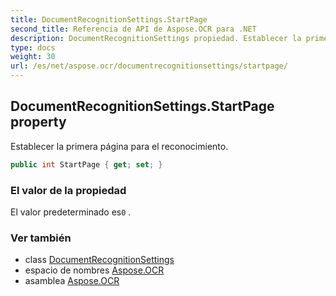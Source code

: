 ```yaml
---
title: DocumentRecognitionSettings.StartPage
second_title: Referencia de API de Aspose.OCR para .NET
description: DocumentRecognitionSettings propiedad. Establecer la primera página para el reconocimiento.
type: docs
weight: 30
url: /es/net/aspose.ocr/documentrecognitionsettings/startpage/
---
```

## DocumentRecognitionSettings.StartPage property

Establecer la primera página para el reconocimiento.

```csharp
public int StartPage { get; set; }
```

### El valor de la propiedad

El valor predeterminado es`0` .

### Ver también

* class [DocumentRecognitionSettings](../)
* espacio de nombres [Aspose.OCR](../../documentrecognitionsettings/)
* asamblea [Aspose.OCR](../../../)


